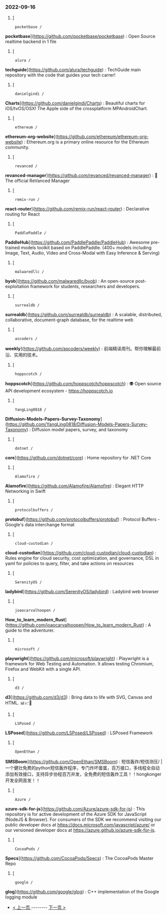 ### 2022-09-16 
1. [
    

        pocketbase /
**pocketbase**](https://github.com/pocketbase/pocketbase) : Open Source realtime backend in 1 file
1. [
    

        alura /
**techguide**](https://github.com/alura/techguide) : TechGuide main repository with the code that guides your tech carrer!
1. [
    

        danielgindi /
**Charts**](https://github.com/danielgindi/Charts) : Beautiful charts for iOS/tvOS/OSX! The Apple side of the crossplatform MPAndroidChart.
1. [
    

        ethereum /
**ethereum-org-website**](https://github.com/ethereum/ethereum-org-website) : Ethereum.org is a primary online resource for the Ethereum community.
1. [
    

        revanced /
**revanced-manager**](https://github.com/revanced/revanced-manager) : 💊 The official ReVanced Manager
1. [
    

        remix-run /
**react-router**](https://github.com/remix-run/react-router) : Declarative routing for React
1. [
    

        PaddlePaddle /
**PaddleHub**](https://github.com/PaddlePaddle/PaddleHub) : Awesome pre-trained models toolkit based on PaddlePaddle. (400+ models including Image, Text, Audio, Video and Cross-Modal with Easy Inference & Serving)
1. [
    

        malwaredllc /
**byob**](https://github.com/malwaredllc/byob) : An open-source post-exploitation framework for students, researchers and developers.
1. [
    

        surrealdb /
**surrealdb**](https://github.com/surrealdb/surrealdb) : A scalable, distributed, collaborative, document-graph database, for the realtime web
1. [
    

        ascoders /
**weekly**](https://github.com/ascoders/weekly) : 前端精读周刊。帮你理解最前沿、实用的技术。
1. [
    

        hoppscotch /
**hoppscotch**](https://github.com/hoppscotch/hoppscotch) : 👽 Open source API development ecosystem - https://hoppscotch.io
1. [
    

        YangLing0818 /
**Diffusion-Models-Papers-Survey-Taxonomy**](https://github.com/YangLing0818/Diffusion-Models-Papers-Survey-Taxonomy) : Diffusion model papers, survey, and taxonomy
1. [
    

        dotnet /
**core**](https://github.com/dotnet/core) : Home repository for .NET Core
1. [
    

        Alamofire /
**Alamofire**](https://github.com/Alamofire/Alamofire) : Elegant HTTP Networking in Swift
1. [
    

        protocolbuffers /
**protobuf**](https://github.com/protocolbuffers/protobuf) : Protocol Buffers - Google's data interchange format
1. [
    

        cloud-custodian /
**cloud-custodian**](https://github.com/cloud-custodian/cloud-custodian) : Rules engine for cloud security, cost optimization, and governance, DSL in yaml for policies to query, filter, and take actions on resources
1. [
    

        SerenityOS /
**ladybird**](https://github.com/SerenityOS/ladybird) : Ladybird web browser
1. [
    

        joaocarvalhoopen /
**How_to_learn_modern_Rust**](https://github.com/joaocarvalhoopen/How_to_learn_modern_Rust) : A guide to the adventurer.
1. [
    

        microsoft /
**playwright**](https://github.com/microsoft/playwright) : Playwright is a framework for Web Testing and Automation. It allows testing Chromium, Firefox and WebKit with a single API.
1. [
    

        d3 /
**d3**](https://github.com/d3/d3) : Bring data to life with SVG, Canvas and HTML. 📊📈🎉
1. [
    

        LSPosed /
**LSPosed**](https://github.com/LSPosed/LSPosed) : LSPosed Framework
1. [
    

        OpenEthan /
**SMSBoom**](https://github.com/OpenEthan/SMSBoom) : 短信轰炸/短信测压/ | 一个健壮免费的python短信轰炸程序，专门炸坏蛋蛋，百万接口，多线程全自动添加有效接口，支持异步协程百万并发，全免费的短信轰炸工具！！hongkonger开发全网首发！！
1. [
    

        Azure /
**azure-sdk-for-js**](https://github.com/Azure/azure-sdk-for-js) : This repository is for active development of the Azure SDK for JavaScript (NodeJS & Browser). For consumers of the SDK we recommend visiting our public developer docs at https://docs.microsoft.com/javascript/azure/ or our versioned developer docs at https://azure.github.io/azure-sdk-for-js.
1. [
    

        CocoaPods /
**Specs**](https://github.com/CocoaPods/Specs) : The CocoaPods Master Repo
1. [
    

        google /
**glog**](https://github.com/google/glog) : C++ implementation of the Google logging module 

- [ < 上一页 ](https://github.com/able8/github-trending-daily-record/blob/master/2022-09-15.md) -------- [ 下一页 > ](https://github.com/able8/github-trending-daily-record/blob/master/2022-09-17.md)